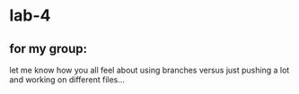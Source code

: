 # lab-4

## for my group:

let me know how you all feel about using branches versus just pushing a lot and working on different files...
